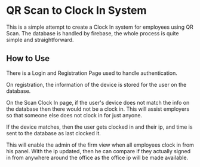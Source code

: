 # QR Scan to Clock In System
This is a simple attempt to create a Clock In system for employees using QR Scan. The database is handled by firebase, the whole process is quite simple and straightforward.

## How to Use
There is a Login and Registration Page used to handle authentication.

On registration, the information of the device is stored for the user on the database. 

On the Scan Clock In page, if the user's device does not match the info on the database then there would not be a clock in. This will assist employers so that someone else does not clock in for just anyone.

If the device matches, then the user gets clocked in and their ip, and time is sent to the database as last clocked it.

This will enable the admin of the firm view when all employees clock in from his panel. With the ip updated, then he can compare if they actually signed in from anywhere around the office as the office ip will be made available.


